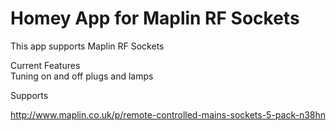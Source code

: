 # Homey App for Maplin RF Sockets


 This app supports Maplin RF Sockets
 
 Current Features  
  Tuning on and off plugs and lamps  
  
    
 Supports  
   
 http://www.maplin.co.uk/p/remote-controlled-mains-sockets-5-pack-n38hn
  
